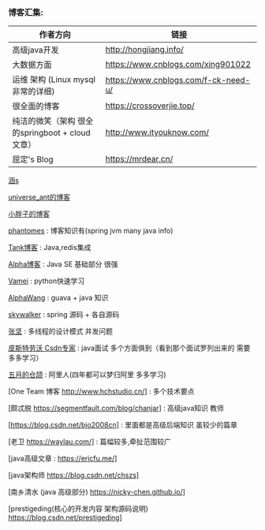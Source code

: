 
### 博客汇集:
作者方向 | 链接
----|-----
高级java开发 | http://hongjiang.info/
大数据方面 | https://www.cnblogs.com/xing901022
运维 架构 (Linux mysql  非常的详细) | https://www.cnblogs.com/f-ck-need-u/
很全面的博客 | https://crossoverjie.top/
纯洁的微笑（架构 很全的springboot + cloud 文章）|http://www.ityouknow.com/
屈定's Blog | https://mrdear.cn/


[涵s](http://www.cnblogs.com/han-1034683568)


[universe_ant的博客](https://blog.csdn.net/universe_ant)

[小胖子的博客](https://blog.csdn.net/ying_xu)

[phantomes](https://blog.csdn.net/phantomes)   :  博客知识有(spring jvm many java info)

[Tank博客](http://www.cnblogs.com/tankaixiong/)  :  Java,redis集成

[Alpha博客](https://blog.csdn.net/vking_wang)  :  Java SE 基础部分 很强

[Vamei](http://www.cnblogs.com/vamei/) :  python快速学习

[AlphaWang](https://blog.csdn.net/vking_wang)  :  guava +  java 知识
 
[skywalker](https://github.com/seaswalker)  :  spring 源码 + 各自源码

[张坚](https://www.cnblogs.com/jianzh5/)  : 多线程的设计模式 并发问题

[皮斯特劳沃 Csdn专家](https://blog.csdn.net/pistolove)  : java面试 多个方面俱到（看到那个面试罗列出来的 需要多多学习）

[五月的仓颉](https://www.cnblogs.com/xrq730/) : 阿里人(四年都可以梦归阿里 多多学习)


[One Team 博客  http://www.hchstudio.cn/] : 多个技术要点

[颇忒脱  https://segmentfault.com/blog/chanjar] : 高级java知识 教师
       
[https://blog.csdn.net/bjo2008cn] :  里面都是高级后端知识 虽较少的篇章   

[老卫  https://waylau.com/] : 篇幅较多,牵扯范围较广

[java高级文章 : https://ericfu.me/]


[java架构师  https://blog.csdn.net/chszs]
      
[南乡清水  (java 高级部分) https://nicky-chen.github.io/]
        
[prestigeding(核心的开发内容  架构源码说明) https://blog.csdn.net/prestigeding]     


